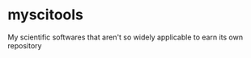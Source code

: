 myscitools
==========

My scientific softwares that aren't so widely applicable to earn its own repository
